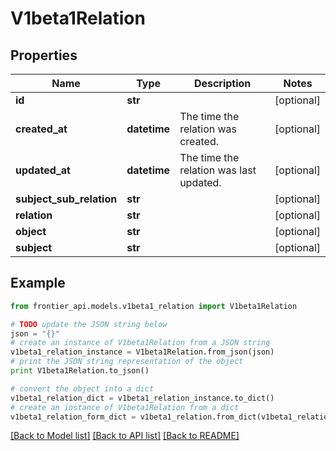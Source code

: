 # V1beta1Relation


## Properties
Name | Type | Description | Notes
------------ | ------------- | ------------- | -------------
**id** | **str** |  | [optional] 
**created_at** | **datetime** | The time the relation was created. | [optional] 
**updated_at** | **datetime** | The time the relation was last updated. | [optional] 
**subject_sub_relation** | **str** |  | [optional] 
**relation** | **str** |  | [optional] 
**object** | **str** |  | [optional] 
**subject** | **str** |  | [optional] 

## Example

```python
from frontier_api.models.v1beta1_relation import V1beta1Relation

# TODO update the JSON string below
json = "{}"
# create an instance of V1beta1Relation from a JSON string
v1beta1_relation_instance = V1beta1Relation.from_json(json)
# print the JSON string representation of the object
print V1beta1Relation.to_json()

# convert the object into a dict
v1beta1_relation_dict = v1beta1_relation_instance.to_dict()
# create an instance of V1beta1Relation from a dict
v1beta1_relation_form_dict = v1beta1_relation.from_dict(v1beta1_relation_dict)
```
[[Back to Model list]](../README.md#documentation-for-models) [[Back to API list]](../README.md#documentation-for-api-endpoints) [[Back to README]](../README.md)


